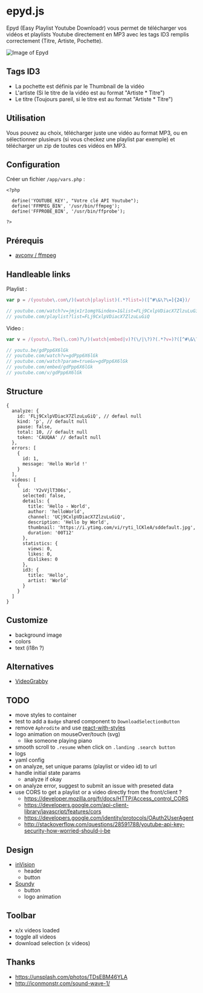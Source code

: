 # epyd.js
Epyd (Easy Playlist Youtube Downloadr) vous permet de télécharger vos vidéos et playlists Youtube directement en MP3 avec les tags ID3 remplis correctement (Titre, Artiste, Pochette).

![Image of Epyd](http://i.imgur.com/0VpJD9M.png)

## Tags ID3
* La pochette est définis par le Thumbnail de la vidéo
* L'artiste (Si le titre de la vidéo est au format "Artiste * Titre")
* Le titre (Toujours pareil, si le titre est au format "Artiste * Titre")

## Utilisation
Vous pouvez au choix, télécharger juste une vidéo au format MP3, ou en sélectionner plusieurs (si vous checkez une playlist par exemple) et télécharger un zip de toutes ces vidéos en MP3.

## Configuration
Créer un fichier `/app/vars.php` :
```
<?php

  define('YOUTUBE_KEY', "Votre clé API Youtube");
  define('FFMPEG_BIN', '/usr/bin/ffmpeg');
  define('FFPROBE_BIN', '/usr/bin/ffprobe');

?>
```

## Prérequis
* [avconv / ffmpeg](https://libav.org/download/)

## Handleable links
Playlist :
```js
var p = /(youtube\.com\/)(watch|playlist)(.*?list=)([^#\&\?\=]{24})/

// youtube.com/watch?v=jmjx1r1omgY&index=1&list=FLj9CxlpVDiacX7ZlzuLuGiQ
// youtube.com/playlist?list=FLj9CxlpVDiacX7ZlzuLuGiQ
```

Video :
```js
var v = /(youtu\.?be(\.com)?\/)(watch|embed|v)?(\/|\?)?(.*?v=)?([^#\&\?\=]{11})/

// youtu.be/gdPpp6X6lGk
// youtube.com/watch?v=gdPpp6X6lGk
// youtube.com/watch?param=true&v=gdPpp6X6lGk
// youtube.com/embed/gdPpp6X6lGk
// youtube.com/v/gdPpp6X6lGk
```

## Structure
```
{
  analyze: {
    id: 'FLj9CxlpVDiacX7ZlzuLuGiQ', // defaul null
    kind: 'p', // default null
    pause: false,
    total: 10, // default null
    token: 'CAUQAA' // default null
  },
  errors: [
    {
      id: 1,
      message: 'Hello World !'
    }
  ],
  videos: [
    {
      id: 'Y2vVjlT306s',
      selected: false,
      details: {
        title: 'Hello - World',
        author: 'helloWorld',
        channel: 'UCj9CxlpVDiacX7ZlzuLuGiQ',
        description: 'Hello by World',
        thumbnail: 'https://i.ytimg.com/vi/ryti_lCKleA/sddefault.jpg',
        duration: '00T12'
      },
      statistics: {
        views: 0,
        likes: 0,
        dislikes: 0
      },
      id3: {
        title: 'Hello',
        artist: 'World'
      }
    }
  ]
}
```

## Customize
* background image
* colors
* text (i18n ?)

## Alternatives
* [VideoGrabby](http://www.videograbby.com/)

## TODO
* move styles to container
* test to add a `Badge` shared component to `DownloadSelectionButton`
* remove `Aphrodite` and use [react-with-styles](https://github.com/airbnb/react-with-styles)
* logo animation on mouseOver/touch (svg)
  * like someone playing piano
* smooth scroll to `.resume` when click on `.landing .search button`
* logs
* yaml config
* on analyze, set unique params (playlist or video id) to url
* handle initial state params
  * analyze if okay
* on analyze error, suggest to submit an issue with preseted data
* use CORS to get a playlist or a video directly from the front/client ?
  * https://developer.mozilla.org/fr/docs/HTTP/Access_control_CORS
  * https://developers.google.com/api-client-library/javascript/features/cors
  * https://developers.google.com/identity/protocols/OAuth2UserAgent
  * http://stackoverflow.com/questions/28591788/youtube-api-key-security-how-worried-should-i-be

## Design
* [inVision](https://www.invisionapp.com/)
  * header
  * button
* [Soundy](https://www.soundy.top/sounds/new)
  * button
  * logo animation

## Toolbar
* x/x videos loaded
* toggle all videos
* download selection (x videos)

## Thanks
* https://unsplash.com/photos/TDsEBM46YLA
* http://iconmonstr.com/sound-wave-1/
